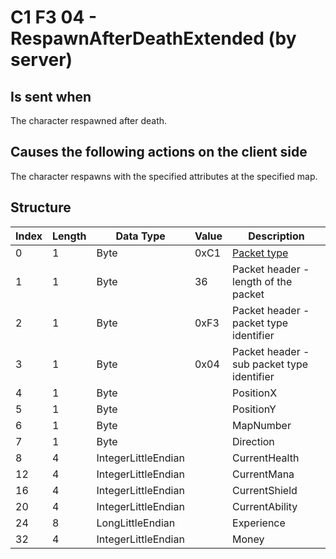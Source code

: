 # C1 F3 04 - RespawnAfterDeathExtended (by server)

## Is sent when

The character respawned after death.

## Causes the following actions on the client side

The character respawns with the specified attributes at the specified map.

## Structure

| Index | Length | Data Type | Value | Description |
|-------|--------|-----------|-------|-------------|
| 0 | 1 |   Byte   | 0xC1  | [Packet type](PacketTypes.md) |
| 1 | 1 |    Byte   |   36   | Packet header - length of the packet |
| 2 | 1 |    Byte   | 0xF3  | Packet header - packet type identifier |
| 3 | 1 |    Byte   | 0x04  | Packet header - sub packet type identifier |
| 4 | 1 | Byte |  | PositionX |
| 5 | 1 | Byte |  | PositionY |
| 6 | 1 | Byte |  | MapNumber |
| 7 | 1 | Byte |  | Direction |
| 8 | 4 | IntegerLittleEndian |  | CurrentHealth |
| 12 | 4 | IntegerLittleEndian |  | CurrentMana |
| 16 | 4 | IntegerLittleEndian |  | CurrentShield |
| 20 | 4 | IntegerLittleEndian |  | CurrentAbility |
| 24 | 8 | LongLittleEndian |  | Experience |
| 32 | 4 | IntegerLittleEndian |  | Money |